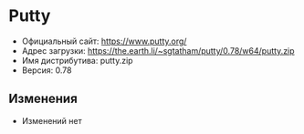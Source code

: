 # Putty

* Официальный сайт: https://www.putty.org/
* Адрес загрузки: https://the.earth.li/~sgtatham/putty/0.78/w64/putty.zip
* Имя дистрибутива: putty.zip
* Версия: 0.78

## Изменения
* Изменений нет